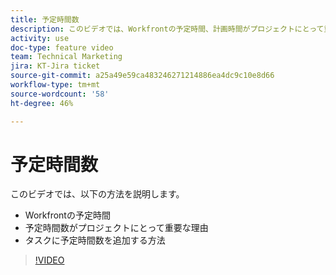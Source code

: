 ```yaml
---
title: 予定時間数
description: このビデオでは、Workfrontの予定時間、計画時間がプロジェクトにとって重要な理由、計画時間をタスクに追加する方法について説明します
activity: use
doc-type: feature video
team: Technical Marketing
jira: KT-Jira ticket
source-git-commit: a25a49e59ca483246271214886ea4dc9c10e8d66
workflow-type: tm+mt
source-wordcount: '58'
ht-degree: 46%

---
```


# 予定時間数

このビデオでは、以下の方法を説明します。

* Workfrontの予定時間
* 予定時間数がプロジェクトにとって重要な理由
* タスクに予定時間数を追加する方法

>[!VIDEO](https://video.tv.adobe.com/v/335090/?quality=12&learn=on)